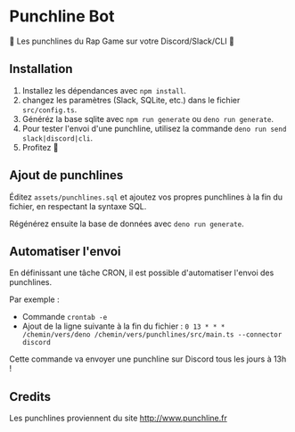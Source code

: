 # Punchline Bot

🎤 Les punchlines du Rap Game sur votre Discord/Slack/CLI 🎤

## Installation

1. Installez les dépendances avec `npm install`.
2. changez les paramètres (Slack, SQLite, etc.) dans le fichier `src/config.ts`.
3. Généréz la base sqlite avec `npm run generate` ou `deno run generate`.
4. Pour tester l'envoi d'une punchline, utilisez la commande
   `deno run send slack|discord|cli`.
5. Profitez :tada:

## Ajout de punchlines

Éditez `assets/punchlines.sql` et ajoutez vos propres punchlines à la fin du
fichier, en respectant la syntaxe SQL.

Régénérez ensuite la base de données avec `deno run generate`.

## Automatiser l'envoi

En définissant une tâche CRON, il est possible d'automatiser l'envoi des
punchlines.

Par exemple :

- Commande `crontab -e`
- Ajout de la ligne suivante à la fin du fichier :
  `0 13 * * * /chemin/vers/deno /chemin/vers/punchlines/src/main.ts --connector discord`

Cette commande va envoyer une punchline sur Discord tous les jours à 13h !

## Credits

Les punchlines proviennent du site http://www.punchline.fr
